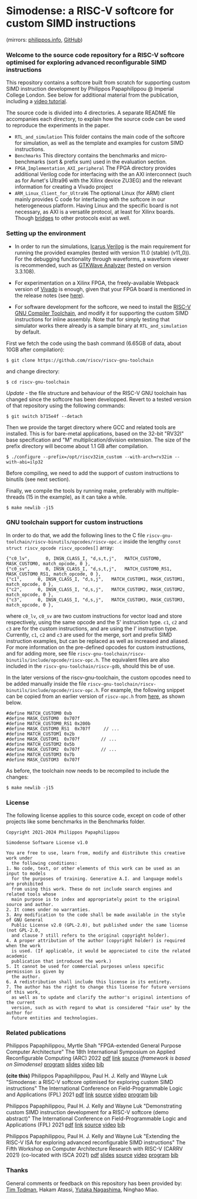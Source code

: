 # Simodense: a RISC-V softcore for custom SIMD instructions

(mirrors: [philippos.info](https://philippos.info/simdsoftcore/), [GitHub](https://github.com/pphilippos/simodense))


### Welcome to the source code repository for a RISC-V softcore optimised for exploring advanced reconfigurable SIMD instructions

This repository contains a softcore built from scratch for supporting custom SIMD instruction development by Philippos Papaphilippou @ Imperial College London. See below for additional material from the publication, including a [video tutorial](https://youtu.be/gdD6353bzzo).


The source code is divided into 4 directories. A separate README file accompanies each directory, to explain how the source code can be used to reproduce the experiments in the paper.

- ``RTL_and_simulation`` This folder contains the main code of the softcore for simulation, as well as the template and examples for custom SIMD instructions. 
- ``Benchmarks`` This directory contains the benchmarks and micro-benchmarks (sort & prefix sum) used in the evaluation section.
- ``FPGA_Implementation_AXI_peripheral`` The FPGA directory provides additional Verilog code for interfacing with the an AXI interconnect (such as for Avnet's Ultra96 with the Xilinx device ZU3EG) and the relevant information for creating a Vivado project
- ``ARM_Linux_Client_for_Ultra96`` The optional Linux (for ARM) client mainly provides C code for interfacing with the softcore in our heterogeneous platform. Having Linux and the specific board is not necessary, as AXI is a versatile protocol, at least for Xilinx boards. Though [bridges](https://github.com/ZipCPU/wb2axip) to other protocols exist as well. 


### Setting up the environment 

- In order to run the simulations, [Icarus Verilog](https://steveicarus.github.io/iverilog/) is the main requirement for running the provided examples (tested with version 11.0 (stable) (v11_0)). For the debugging functionality through waveforms, a waveform viewer is recommended, such as [GTKWave Analyzer](http://gtkwave.sourceforge.net/) (tested on version 3.3.108).

- For experimentation on a Xilinx FPGA, the freely-available Webpack version of [Vivado](https://www.xilinx.com/support/download.html) is enough, given that your FPGA board is mentioned in the release notes (see [here](https://www.xilinx.com/support/documents/sw_manuals/xilinx2022_2/ug973-vivado-release-notes-install-license.pdf)).

- For software development for the softcore, we need to install the [RISC-V GNU Compiler Toolchain](https://github.com/riscv/riscv-gnu-toolchain), and modify it for supporting the custom SIMD instructions for inline assembly. Note that for simply testing that simulator works there already is a sample binary at ``RTL_and_simulation`` by default.

First we fetch the code using the bash command (6.65GB of data, about 10GB after compilation):

	$ git clone https://github.com/riscv/riscv-gnu-toolchain

and change directory:

	$ cd riscv-gnu-toolchain

*Update* - the file structure and behaviour of the RISC-V GNU toolchain has changed since the softcore has been developped. Revert to a tested version of that repository using the following commands:

	$ git switch b715e4f --detach
    
Then we provide the target directory where GCC and related tools are installed. This is for bare-metal applications, based on the 32-bit "RV32I" base specification and "M" multiplication/division extension. The size of the prefix directory will become about 1.1 GB after compilation.

	$ ./configure --prefix=/opt/riscv32im_custom --with-arch=rv32im --with-abi=ilp32    

Before compiling, we need to add the support of custom instructions to binutils (see next section).

Finally, we compile the tools by running make, preferably with multiple-threads (15 in the example), as it can take a while.

	$ make newlib -j15


### GNU toolchain support for custom instructions

In order to do that, we add the following lines to the C file `riscv-gnu-toolchain/riscv-binutils/opcodes/riscv-opc.c` inside the lengthy `const struct riscv_opcode riscv_opcodes[]` array:

	{"c0_lv",      0, INSN_CLASS_I, "d,s,t,j",   MATCH_CUSTOM0, MASK_CUSTOM0, match_opcode, 0 },
	{"c0_sv",      0, INSN_CLASS_I, "d,s,t,j",   MATCH_CUSTOM0_RS1, MASK_CUSTOM0_RS1, match_opcode, 0 },
	{"c1",      0, INSN_CLASS_I, "d,s,j",   MATCH_CUSTOM1, MASK_CUSTOM1, match_opcode, 0 },
	{"c2",      0, INSN_CLASS_I, "d,s,j",   MATCH_CUSTOM2, MASK_CUSTOM2, match_opcode, 0 },
	{"c3",      0, INSN_CLASS_I, "d,s,j",   MATCH_CUSTOM3, MASK_CUSTOM3, match_opcode, 0 },

where ``c0_lv``, ``c0_sv`` are two custom instructions for vector load and store respectively, using the same opcode and the S' instruction type. `c1`, `c2` and `c3` are for the custom instructions, and are using the I' instruction type. Currently, `c1`, `c2` and `c3` are used for the merge, sort and prefix SIMD instruction examples, but can be replaced as well as increased and aliased. For more information on the pre-defined opcodes for custom instructions, and for adding more, see file `riscv-gnu-toolchain/riscv-binutils/include/opcode/riscv-opc.h`. The equivalent files are also included in the `riscv-gnu-toolchain/riscv-gdb`, should this be of use.

In the later versions of the riscv-gnu-toolchain, the custom opcodes need to be added manually inside the file `riscv-gnu-toolchain/riscv-binutils/include/opcode/riscv-opc.h`. For example, the following snippet can be copied from an earlier version of `riscv-opc.h` from [here](https://github.com/riscv-collab/riscv-binutils-gdb/blob/rvv-1.0.x/include/opcode/riscv-opc.h), as shown below.

	#define MATCH_CUSTOM0 0xb
	#define MASK_CUSTOM0  0x707f
	#define MATCH_CUSTOM0_RS1 0x200b
	#define MASK_CUSTOM0_RS1  0x707f	 // ...
	#define MATCH_CUSTOM1 0x2b
	#define MASK_CUSTOM1  0x707f		// ...
	#define MATCH_CUSTOM2 0x5b
	#define MASK_CUSTOM2  0x707f		// ...
	#define MATCH_CUSTOM3 0x7b
	#define MASK_CUSTOM3  0x707f

As before, the toolchain now needs to be recompiled to include the changes:

	$ make newlib -j15

### License

The following license applies to this source code, except on code of other projects like some benchmarks in the Benchmarks folder.


```
Copyright 2021-2024 Philippos Papaphilippou
   
Simodense Software License v1.0

You are free to use, learn from, modify and distribute this creative work under 
  the following conditions:
1. No code, text, or other elements of this work can be used as an input to models
  for the purposes of training. Generative A.I. and language models are prohibited
  from using this work. These do not include search engines and related tools whose
  main purpose is to index and appropriately point to the original source and author.
2. It comes under no warranties.
3. Any modification to the code shall be made available in the style of GNU General
  Public License v2.0 (GPL-2.0), but published under the same license (not GPL-2.0,
  and clause 7 still refers to the original copyright holder).
4. A proper attribution of the author (copyright holder) is required when the work 
  is used. (If applicable, it would be appreciated to cite the related academic
  publication that introduced the work.)
5. It cannot be used for commercial purposes unless specific permission is given by
  the author. 
6. A redistribution shall include this license in its entirety.
7. The author has the right to change this license for future versions of this work,
  as well as to update and clarify the author's original intentions of the current
  version, such as with regard to what is considered "fair use" by the author for
  future entities and technologies.  
```

   
### Related publications

Philippos Papaphilippou, Myrtle Shah "FPGA-extended General Purpose Computer Architecture" The 18th International Symposium on Applied Reconfigurable Computing (ARC) 2022 [pdf](https://arxiv.org/pdf/2203.10359.pdf) [link](https://doi.org/10.1007/978-3-031-19983-7_7) [source](https://github.com/pphilippos/fpga-ext-arch) *(framework is based on Simodense)* [program](https://nicsefc.ee.tsinghua.edu.cn/detail.html?id=1030) [slides](https://www.researchgate.net/publication/363652284_FPGA-extended_General_Purpose_Computer_Architecture_slides) [video](https://youtu.be/B-UI6G1Cws8) [bib](http://philippos.info/papers/fpgaext.bib)

**(cite this)** Philippos Papaphilippou, Paul H. J. Kelly and Wayne Luk "Simodense: a RISC-V softcore optimised for exploring custom SIMD instructions" The International Conference on Field-Programmable Logic and Applications (FPL) 2021 [pdf](http://philippos.info/papers/fpl21simodense.pdf) [link](https://ieeexplore.ieee.org/document/9556386/) [source](http://philippos.info/simodense/) [video](https://youtu.be/hYdqvmoQx3E) [program](https://cfaed.tu-dresden.de/fpl2021/program) [bib](http://philippos.info/papers/simodense.bib)

Philippos Papaphilippou, Paul H. J. Kelly and Wayne Luk "Demonstrating custom SIMD instruction development for a RISC-V softcore (demo abstract)" The International Conference on Field-Programmable Logic and Applications (FPL) 2021 [pdf](http://philippos.info/papers/fpl21simdemo.pdf) [link](https://ieeexplore.ieee.org/document/9556425) [source](https://github.com/pphilippos/simodense) [video](https://youtu.be/gdD6353bzzo) [bib](http://philippos.info/papers/simdemo.bib)

Philippos Papaphilippou, Paul H. J. Kelly and Wayne Luk "Extending the RISC-V ISA for exploring advanced reconfigurable SIMD instructions" The Fifth Workshop on Computer Architecture Research with RISC-V (CARRV 2021) (co-located with ISCA 2021) [pdf](https://carrv.github.io/2021/papers/CARRV2021_paper_86_Papaphilippou.pdf) [slides](https://carrv.github.io/2021/slides/CARRV2021_slides_86_Papaphilippou.pdf) [source](http://philippos.info/simdsoftcore/) [video](https://carrv.github.io/2021/videos/CARRV2021_full_86_Papaphilippou.html) [program](https://carrv.github.io/2021) [bib](http://philippos.info/papers/simdcarrv.bib)   


### Thanks

General comments or feedback on this repository has been provided by: [Tim Todman](http://www.doc.ic.ac.uk/~tjt97/), Hakam Atassi, [Yutaka Nagashima](https://yutakang.github.io/), Ninghao Miao.


